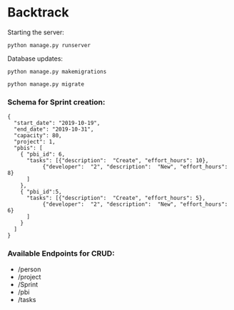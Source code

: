 # Backtrack
Starting the server:

`python manage.py runserver`

Database updates:

`python manage.py makemigrations`

`python manage.py migrate`

### Schema for Sprint creation: ###

```
{
  "start_date": "2019-10-19",
  "end_date": "2019-10-31",
  "capacity": 80,
  "project": 1,
  "pbis": [
    { "pbi_id": 6,
      "tasks": [{"description":  "Create", "effort_hours": 10},
           {"developer":  "2", "description":  "New", "effort_hours": 8}
      ]
    },
    { "pbi_id":5,
      "tasks": [{"description":  "Create", "effort_hours": 5},
           {"developer":  "2", "description":  "New", "effort_hours": 6}
      ]
    }
  ]
}
```

### Available Endpoints for CRUD: ###
* /person
* /project
* /Sprint
* /pbi
* /tasks

